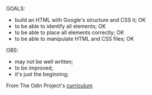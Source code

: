 GOALS:
- build an HTML with Google's structure and CSS it; OK
- to be able to identify all elements; OK
- to be able to place all elements correctly; OK
- to be able to manipulate HTML and CSS files; OK

OBS:
- may not be well written;
- to be improved;
- it's just the beginning;

From The Odin Project's [curriculum](http://www.theodinproject.com/web-development-101/html-css)